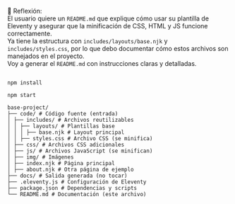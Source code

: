 🧠 Reflexión:  
El usuario quiere un `README.md` que explique cómo usar su plantilla de Eleventy y asegurar que la minificación de CSS, HTML y JS funcione correctamente.  
Ya tiene la estructura con `includes/layouts/base.njk` y `includes/styles.css`, por lo que debo documentar cómo estos archivos son manejados en el proyecto.  
Voy a generar el `README.md` con instrucciones claras y detalladas.

```git clone https://github.com/ylnaud/base-project.git cd base-project

npm install

npm start

```
```
base-project/
├── code/ # Código fuente (entrada)
│ ├── includes/ # Archivos reutilizables
│ │ ├── layouts/ # Plantillas base
│ │ │ ├── base.njk # Layout principal
│ │ ├── styles.css # Archivo CSS (se minifica)
│ ├── css/ # Archivos CSS adicionales
│ ├── js/ # Archivos JavaScript (se minifican)
│ ├── img/ # Imágenes
│ ├── index.njk # Página principal
│ ├── about.njk # Otra página de ejemplo
├── docs/ # Salida generada (no tocar)
├── .eleventy.js # Configuración de Eleventy
├── package.json # Dependencias y scripts
└── README.md # Documentación (este archivo)



```
